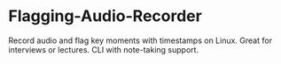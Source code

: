 # Flagging-Audio-Recorder
Record audio and flag key moments with timestamps on Linux. Great for interviews or lectures. CLI with note-taking support.
